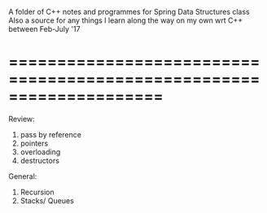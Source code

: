 A folder of C++ notes and programmes for Spring Data Structures class
Also a source for any things I learn along the way on my own wrt C++ between Feb-July '17

====================================================================
====================================================================

Review:

1. pass by reference
2. pointers
3. overloading
4. destructors

General:

1. Recursion
2. Stacks/ Queues
